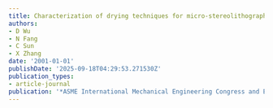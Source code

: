 ```yaml
---
title: Characterization of drying techniques for micro-stereolithography
authors:
- D Wu
- N Fang
- C Sun
- X Zhang
date: '2001-01-01'
publishDate: '2025-09-18T04:29:53.271530Z'
publication_types:
- article-journal
publication: '*ASME International Mechanical Engineering Congress and Exposition*'
---
```

